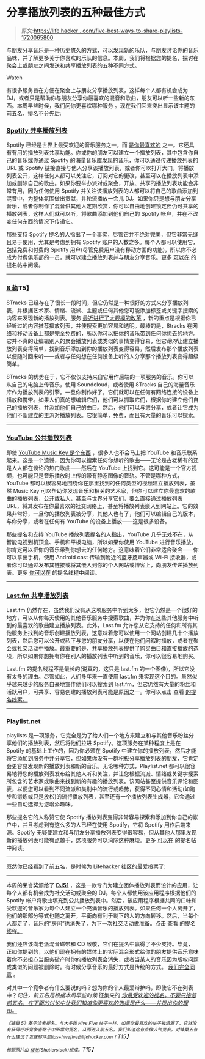 # 分享播放列表的五种最佳方式

> 原文:[https://life hacker . com/five-best-ways-to-share-playlists-1720065800](https://lifehacker.com/five-best-ways-to-share-playlists-1720065800)

与朋友分享音乐是一种历史悠久的方式，可以发现新的乐队，与朋友讨论你的音乐品味，并了解更多关于你喜欢的乐队的信息。本周，我们将根据您的提名，探讨在聚会上或朋友之间发送和共享播放列表的五种不同方式。

Watch

有很多服务旨在方便在聚会上与朋友分享播放列表，这样每个人都有机会成为 DJ，或者只是帮助你与朋友分享你最喜欢的混音和歌曲，朋友可以听一些新的东西。本周早些时候，我们问你更喜欢哪种服务 。现在我们回来突出显示该主题的前五名，排名不分先后:

### [Spotify 共享播放列表](https://spotify.com/)

Spotify 已经是世界上最受欢迎的音乐服务之一，而 [是你最喜欢的](https://lifehacker.com/five-best-streaming-music-services-5824193) 之一。它还具有有用的播放列表共享功能。你或你的朋友可以建立一个播放列表，其中包含你自己的音乐或你通过 Spotify 的海量音乐库发现的音乐，你可以通过传递播放列表的 URL 或 Spotify 链接直接与他人分享该播放列表，或者你可以打开大门，将播放列表公开，这样任何人都可以关注它，订阅对它的更改，甚至可以在播放列表中添加或删除自己的歌曲。如果你要举办派对或聚会，开放、共享的播放列表功能会非常有用，因为任何使用 Spotify 并关注该播放列表的人都可以将自己的歌曲添加到混音中，为整体氛围做出贡献，并轮流播放一会儿 DJ。如果你只是想与朋友分享音乐，或者你制作了混音供其他人定期欣赏，你可以自由地创建锁定但仍可共享的播放列表，这样人们就可以听，将歌曲添加到他们自己的 Spotify 帐户，并在不改变任何东西的情况下传递它。

那些支持 Spotify 提名的人指出了一个事实，尽管它并不绝对完美，但它非常无缝且易于使用，尤其是考虑到拥有 Spotify 账户的人数之多。每个人都可以使用它，包括免费和付费的 Spotify 用户(尽管免费用户没有移动方面的功能)，所以你不必成为付费俱乐部的一员，就可以建立播放列表并与朋友分享音乐。更多 [可以在](http://lifehacker.com/vote-spotify-shared-playlists-why-let-s-get-the-big-a-1719609653) 的提名帖中阅读。

* * *

### [**8 轨**](https://8tracks.com/)T5】

8Tracks 已经存在了很长一段时间，但它仍然是一种很好的方式来分享播放列表，并根据艺术家、情绪、流派、主题或任何其他您可能添加标签或关键字搜索的内容来发现新的播放列表。服务 [最近进行了大规模的改革](https://lifehacker.com/8tracks-suggests-mixes-based-on-your-listening-unveils-1717767789) ，新的重点是根据你已经听过的内容推荐播放列表，并使搜索更加容易和透明。最棒的是，8tracks 在网络和移动设备上都是完全免费的，所以你可以把你的音乐带到任何你想去的地方。它并不真的让编辑别人的聚会播放列表或类似的事情变得容易，但它*绝对*让建立播放列表变得简单，找到音乐添加到你的播放列表变得容易，然后发布那个播放列表以便随时回来听——或者与任何想在任何设备上听的人分享那个播放列表变得超级简单。

8Tracks 的优势在于，它不仅仅支持来自它用作后端的一项服务的音乐。你可以从自己的电脑上传音乐，使用 Soundcloud，或者使用 8Tracks 自己的海量音乐库作为播放列表的引擎。一旦你制作好了，它们就可以在任何有网络连接的设备上播放和携带。如果人们真的想编辑它们，他们可以抓取它们，根据你的建立他们自己的播放列表，并添加他们自己的曲目。然后，他们可以与您分享，或者让它成为他们不断建立的主派对播放列表。它很简单，免费，而且有大量的音乐可以探索。

* * *

### [YouTube 公共播放列表](https://youtube.com/)

即使 [YouTube Music Key 是个东西](https://lifehacker.com/whats-the-point-of-youtube-music-key-1662612843) ，很多人也不会马上把 YouTube 和音乐联系起来。这是一个遗憾，因为你可以搜索任何你想听的歌曲——无论是古老稀有的还是人人都在谈论的热门歌曲——然后在 YouTube 上找到它。这可能是一个官方视频，也可能只是音乐播放时上传的带有静态图像的音轨。不管是哪种方式，YouTube 都可以很容易地围绕你在那里找到的任何类型的视频建立播放列表，虽然 Music Key 可以帮助你发现音乐和相关的艺术家，但你可以建立你最喜欢的歌曲的播放列表，公开或私人，甚至与世界分享它们，要么直接通过播放列表 URL，将其发布在你最喜欢的社交网络上，甚至将播放列表嵌入到网站上。它的效果非常好，一旦你的播放列表被分享，其他人也有了，他们可以编辑自己的版本，与你分享，或者在任何有 YouTube 的设备上播放——这是很多设备。

那些提名和支持 YouTube 播放列表提名的人指出，YouTube 几乎无处不在，从智能电视到机顶盒、手机和平板电脑，所以如果你使用 YouTube 进行音乐播放，你肯定可以把你的音乐带到你想去的任何地方。这意味着它们非常适合聚会——你可以拿出手机，使用 Android cast 传输到附近的蓝牙扬声器或 Wi-Fi 接收器，或者你可以通过发布其链接或将其嵌入到你的个人网站或博客上，向朋友传递播放列表。更多 [你可以在](http://lifehacker.com/vote-youtube-playlists-why-going-to-toss-this-one-in-1719711533) 的提名线程中阅读。

* * *

### [Last.fm 共享播放列表](https://last.fm)

Last.fm 仍然存在，虽然我们没有从这项服务中听到太多，但它仍然是一个很好的地方，可以从你每天使用的其他音乐服务中搜索歌曲，并为你在这些其他服务中听到的最喜欢的歌曲建立播放列表。此外，Last.fm 允许您从它支持的任何和所有其他服务上找到的音乐创建播放列表，这意味着您可以使用一个网站创建几十个播放列表，然后您可以公开或私下与您的朋友分享，以便在他们闲暇时播放，或者在聚会或社交活动中播放。最重要的是，共享播放列表提供了购买曲目和直接播放的选项，所以如果你想拥有你在别人的播放列表中听到的音乐，你可以很容易地购买。

Last.fm 的提名线程不是最长的(说真的，这只是 last.fm 的一个图像)，所以它没有太多的理由。尽管如此，人们多年来一直使用 last.fm 来实现这个目的。虽然似乎越来越少的服务自豪地宣传他们可以搜索到 last.fm，但它仍然有大量的粉丝和活跃用户，可共享、容易创建的播放列表可能是原因之一。你可以点击 查看 [的提名线索。](http://lifehacker.com/1719746336)

* * *

### Playlist.net

playlists 是一项服务，它完全是为了给人们一个地方来建立和与其他音乐粉丝分享他们的播放列表，然后将他们拉进 Spotify。这项服务在某种程度上是在 Spotify 的基础上工作的，因为你必须在 Spotify 中建立你的播放列表，然后才能将它添加到服务中并分享它，但如果你没有一群积极分享播放列表的朋友，它肯定会更容易发现新的播放列表和新的音乐。无论哪种方式，Playlist.net 都可以很容易地将您的播放列表发布给其他人听和关注，并让您根据流派、情绪或关键字搜索所包含的艺术家或歌曲来找到新的有趣的播放列表。该网站甚至提供音乐评论和图表，以便您可以看到不同流派和类别中的流行或趋势，获得不同心情和活动(如跑步和锻炼或只是放松)的流行播放列表，甚至还有一个播放列表生成器，它会通过一些自动选择为您增添趣味。

那些提名它的人称赞它使 Spotify 播放列表变得非常容易探索和添加到你自己的帐户中，并且考虑到有这么多的人已经在使用 Spotify，它将 Spotify 用作后端来源。Spotify 无疑使建立和与朋友分享播放列表变得很容易，但从其他人那里发现新的播放列表可能有点棘手，这项服务可以消除这种麻烦。更多 [可以在](http://lifehacker.com/image-upload-error-vote-playlist-net-this-site-is-bu-1719772911) 的提名帖中阅读。

* * *

既然你已经看到了前五名，是时候为 Lifehacker 社区的最爱投票了:

* * *

本周的荣誉奖颁给了 [**DJ51**](http://www.dj-51.com/#app1) ，这是一款专门为建立团体播放列表而设计的应用，让每个人都有机会成为社交活动或聚会的 DJ。每个人都使用该应用程序根据他们的 Spotify 帐户将歌曲填充到公共播放列表中。然后，该应用程序根据共同的口味和受欢迎的音乐家为每个人建立一个充满音乐的播放列表。如果任何一个人离开了，他们的那部分等式也随之离开，平衡向有利于剩下的人的方向转移。然后，当每个人都走了，音乐的“房间”也消失了，为下一次社交活动做准备。点击 查看 [的提名线程。](http://lifehacker.com/https-youtu-be-pdz_grwtxyy-vote-dj51-why-i-stumbled-1719610687)

我们还应该向老派混音磁带和 CD 致敬，它们在提名中赢得了不少支持。毕竟，正如你提到的，以他们现在拥有的媒体上的实际混合形式给你的朋友提供音乐意味着你不必担心当服务破产时你的播放列表会消失，或者当某人的音乐因为版权问题或类似的问题被删除时。有时候分享音乐的最好方式是传统的方式。 [我们完全同意](http://lifehacker.com/kick-it-old-school-1719714914) 。

对其中一个竞争者有什么要说的吗？想为你的个人最爱辩护吗，即使它不在列表中？*记住，前五名是根据本周早些时候* 征集来的 [*你最受欢迎的提名。不要只抱怨前五名，在下面的讨论中让我们知道你更喜欢的选择是什么——并提出你的理由。*](https://lifehacker.com/whats-the-best-way-to-share-playlists-1719608979)

*<small>《蜂巢 5》基于读者提名。与大多数 Hive Five 帖子一样，如果你最喜欢的帖子被遗漏了，它就没有获得呼吁竞争者帖子中所需的提名，从而进入前五名。我们知道这有点像人气竞赛。对蜂巢五有什么建议？发送邮件至</small>*[*<small>tips+hivefive@lifehacker.com</small>*](mailto:tips+hivefive@lifehacker.com)*<small>！</small>T15】*

*<small>标题照片由</small>* [*<small>绽放</small>*](http://www.shutterstock.com/pic.mhtml?id=200248724&src=id)*<small>(Shutterstock)组成。</small>T15】*